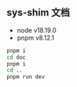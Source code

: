 ## sys-shim 文档

- node v18.19.0
- pnpm v8.12.1

``` bat
pnpm i
cd doc
pnpm i
cd ..
pnpm run dev
```

